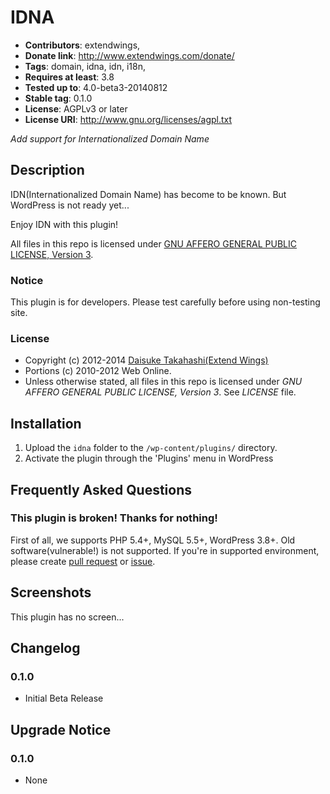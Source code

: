 # IDNA
* **Contributors**: extendwings,
* **Donate link**: http://www.extendwings.com/donate/
* **Tags**: domain, idna, idn, i18n,
* **Requires at least**: 3.8
* **Tested up to**: 4.0-beta3-20140812
* **Stable tag**: 0.1.0
* **License**: AGPLv3 or later
* **License URI**: http://www.gnu.org/licenses/agpl.txt

*Add support for Internationalized Domain Name*

## Description

IDN(Internationalized Domain Name) has become to be known. But WordPress is not ready yet...

Enjoy IDN with this plugin!

All files in this repo is licensed under [GNU AFFERO GENERAL PUBLIC LICENSE, Version 3](http://www.gnu.org/licenses/agpl.txt).

### Notice

This plugin is for developers. Please test carefully before using non-testing site.

### License

* Copyright (c) 2012-2014 [Daisuke Takahashi(Extend Wings)](http://www.extendwings.com/)
* Portions (c) 2010-2012 Web Online.
* Unless otherwise stated, all files in this repo is licensed under *GNU AFFERO GENERAL PUBLIC LICENSE, Version 3*. See *LICENSE* file.

## Installation

1. Upload the `idna` folder to the `/wp-content/plugins/` directory.
1. Activate the plugin through the 'Plugins' menu in WordPress

## Frequently Asked Questions

### This plugin is broken! Thanks for nothing!
First of all, we supports PHP 5.4+, MySQL 5.5+, WordPress 3.8+. Old software(vulnerable!) is not supported.
If you're in supported environment, please create [pull request](https://github.com/shield-9/wp-idna/compare/) or [issue](https://github.com/shield-9/wp-idna/issues/new).

## Screenshots

This plugin has no screen...

## Changelog

### 0.1.0
* Initial Beta Release

## Upgrade Notice

### 0.1.0
* None
